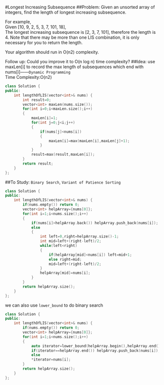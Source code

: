 #Longest Increasing Subsequence
##Problem:
Given an unsorted array of integers, find the length of longest increasing subsequence.

For example,  
Given [10, 9, 2, 5, 3, 7, 101, 18],  
The longest increasing subsequence is [2, 3, 7, 101], therefore the length is 4. Note that there may be more than one LIS combination, it is only necessary for you to return the length.

Your algorithm should run in O(n2) complexity.

Follow up: Could you improve it to O(n log n) time complexity?
##Idea:
use maxLen[i] to record the max length of subsequences which end with nums[i]——`Dynamic Programming`  
Time Complexity:O(n2)
```cpp
class Solution {
public:
    int lengthOfLIS(vector<int>& nums) {
        int result=0;
        vector<int> maxLen(nums.size());
        for(int i=0;i<maxLen.size();i++)
        {
            maxLen[i]=1;
            for(int j=0;j<i;j++)
            {
                if(nums[j]<nums[i])
                {
                    maxLen[i]=max(maxLen[i],maxLen[j]+1);
                }
            }
            result=max(result,maxLen[i]);
        }
        return result;
    }
};
```
##To Study:
`Binary Search`, `Variant of Patience Sorting`
```cpp
class Solution {
public:
    int lengthOfLIS(vector<int>& nums) {
        if(nums.empty()) return 0;
        vector<int> helpArray={nums[0]};
        for(int i=1;i<nums.size();i++)
        {
            if(nums[i]>helpArray.back()) helpArray.push_back(nums[i]);
            else
            {
                int left=0,right=helpArray.size()-1;
                int mid=left+(right-left)/2;
                while(left<right)
                {
                    if(helpArray[mid]<nums[i]) left=mid+1;
                    else right=mid;
                    mid=left+(right-left)/2;
                }
                helpArray[mid]=nums[i];
            }
        }
        return helpArray.size();
    }
};
```
we can also use `lower_bound` to do binary search
```cpp
class Solution {
public:
    int lengthOfLIS(vector<int>& nums) {
        if(nums.empty()) return 0;
        vector<int> helpArray={nums[0]};
        for(int i=1;i<nums.size();i++)
        {
            auto iterator=lower_bound(helpArray.begin(),helpArray.end(),nums[i]);
            if(iterator==helpArray.end()) helpArray.push_back(nums[i]);
            else
            *iterator=nums[i];
        }
        return helpArray.size();
    }
};
```